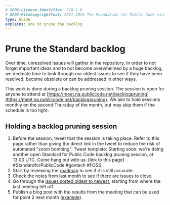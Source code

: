 ```yaml
---
# SPDX-License-Identifier: CC0-1.0
# SPDX-FileCopyrightText: 2021-2024 The Foundation for Public Code <info@publiccode.net>
type: Guide
explains: How to prune the backlog
---
```


# Prune the Standard backlog

Over time, unresolved issues will gather in the repository.
In order to not forget important ideas and to not become overwhelmed by a huge backlog, we dedicate time to look through our oldest issues to see if they have been resolved, become obsolete or can be addressed in other ways.

This work is done during a backlog pruning session.
The session is open for anyone to attend at [https://meet.na.publiccode.net/backlogpruning](https://meet.na.publiccode.net/backlogpruning).
We aim to hold sessions monthly on the second Thursday of the month, but may skip them if the schedule is too tight.

## Holding a backlog pruning session

1. Before the session, tweet that the session is taking place. Refer to this page rather than giving the direct link in the tweet to reduce the risk of automated "zoom bombing". Tweet template: Starting soon: we're doing another open Standard for Public Code backlog pruning session, at 13:00 UTC. Come hang out with us: [link to this page] #StandardforPublicCode #govtech #FOSS.
2. Start by reviewing the [roadmap](https://github.com/publiccodenet/standard/blob/develop/docs/roadmap.md) to see if it is still accurate.
3. Check the notes from last month to see if there are issues to close.
4. Go through the [issues sorted oldest to newest](https://github.com/publiccodenet/standard/issues?q=is%3Aissue+is%3Aopen+sort%3Acreated-asc), starting from where the last meeting left off.
5. Publish a blog post with the results from the meeting that can be used for point 2 next month ([example](https://blog.publiccode.net/community%20call/2021/05/20/pruning-the-oldest-issues.html)).
